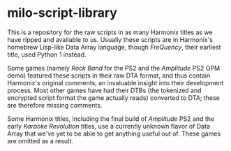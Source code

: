 # milo-script-library

This is a repository for the raw scripts in as many Harmonix titles as we have ripped and available to us. Usually these scripts are in Harmonix's homebrew Lisp-like Data Array language, though *FreQuency*, their earliest title, used Python 1 instead.

Some games (namely *Rock Band* for the PS2 and the *Amplitude* PS2 OPM demo) featured these scripts in their raw DTA format, and thus contain Harmonix's original comments, an invaluable insight into their development process. Most other games have had their DTBs (the tokenized and encrypted script format the game actually reads) converted to DTA; these are therefore missing comments.

Some Harmonix titles, including the final build of *Amplitude* PS2 and the early *Karaoke Revolution* titles, use a currently unknown flavor of Data Array that we've yet to be able to get anything useful out of. These games are omitted as a result.